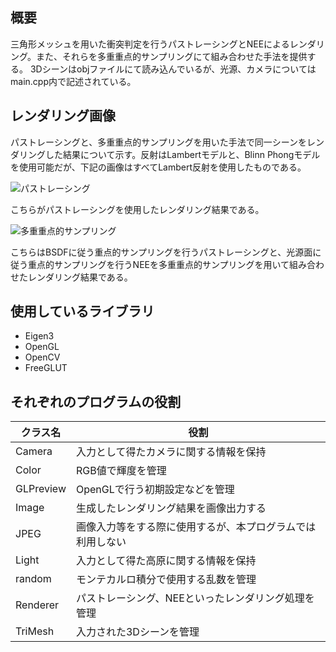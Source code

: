## 概要
三角形メッシュを用いた衝突判定を行うパストレーシングとNEEによるレンダリング。また、それらを多重重点的サンプリングにて組み合わせた手法を提供する。
3Dシーンはobjファイルにて読み込んでいるが、光源、カメラについてはmain.cpp内で記述されている。

## レンダリング画像
パストレーシングと、多重重点的サンプリングを用いた手法で同一シーンをレンダリングした結果について示す。反射はLambertモデルと、Blinn Phongモデルを使用可能だが、下記の画像はすべてLambert反射を使用したものである。

![パストレーシング](https://github.com/CGLkousei/basic_rendering/assets/147574806/b667192b-2ca9-4ed4-a178-4cca594215a2 "パストレーシングでのレンダリング")

こちらがパストレーシングを使用したレンダリング結果である。

![多重重点的サンプリング](https://github.com/CGLkousei/basic_rendering/assets/147574806/d512c4b3-550c-4279-a4b9-717455fc1353 "多重重点的サンプリングを用いたレンダリング")

こちらはBSDFに従う重点的サンプリングを行うパストレーシングと、光源面に従う重点的サンプリングを行うNEEを多重重点的サンプリングを用いて組み合わせたレンダリング結果である。

## 使用しているライブラリ
* Eigen3
* OpenGL
* OpenCV
* FreeGLUT

## それぞれのプログラムの役割
| クラス名      | 役割                            |
|-----------|-------------------------------|
| Camera    | 入力として得たカメラに関する情報を保持           |
| Color     | RGB値で輝度を管理                    |
| GLPreview | OpenGLで行う初期設定などを管理            |
| Image     | 生成したレンダリング結果を画像出力する           |
| JPEG      | 画像入力等をする際に使用するが、本プログラムでは利用しない |
| Light     | 入力として得た高原に関する情報を保持            |
| random    | モンテカルロ積分で使用する乱数を管理            |
| Renderer  | パストレーシング、NEEといったレンダリング処理を管理   |
| TriMesh   | 入力された3Dシーンを管理                 |
